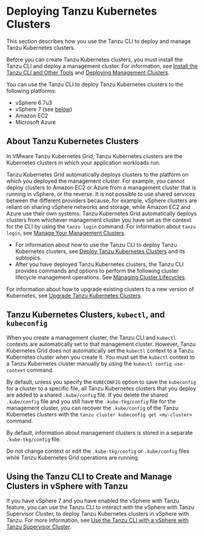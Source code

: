 # Deploying Tanzu Kubernetes Clusters

This section describes how you use the Tanzu CLI to deploy and manage Tanzu Kubernetes clusters.

Before you can create Tanzu Kubernetes clusters, you must install the Tanzu CLI and deploy a management cluster. For information, see [Install the Tanzu CLI and Other Tools](../install-cli.md) and [Deploying Management Clusters](../mgmt-clusters/deploy-management-clusters.md).

You can use the Tanzu CLI to deploy Tanzu Kubernetes clusters to the following platforms:

- vSphere 6.7u3
- vSphere 7 (see [below](#vsphere-with-tanzu))
- Amazon EC2
- Microsoft Azure

## About Tanzu Kubernetes Clusters

In VMware Tanzu Kubernetes Grid, Tanzu Kubernetes clusters are the Kubernetes clusters in which your application workloads run.

Tanzu Kubernetes Grid automatically deploys clusters to the platform on which you deployed the management cluster. For example, you cannot deploy clusters to Amazon EC2 or Azure from a management cluster that is running in vSphere, or the reverse. It is not possible to use shared services between the different providers because, for example, vSphere clusters are reliant on sharing vSphere networks and storage, while Amazon EC2 and Azure use their own systems. Tanzu Kubernetes Grid automatically deploys clusters from whichever management cluster you have set as the context for the CLI by using the `tanzu login` command. For information about `tanzu login`, see [Manage Your Management Clusters](../cluster-lifecycle/multiple-management-clusters.md).

- For information about how to use the Tanzu CLI to deploy Tanzu Kubernetes clusters, see [Deploy Tanzu Kubernetes Clusters](deploy.md) and its subtopics.
- After you have deployed Tanzu Kubernetes clusters, the Tanzu CLI provides commands and options to perform the following cluster lifecycle management operations. See [Managing Cluster Lifecycles](../cluster-lifecycle/index.md).

For information about how to upgrade existing clusters to a new version of Kubernetes, see [Upgrade Tanzu Kubernetes Clusters](../upgrade-tkg/workload-clusters.md).

## <a id="kubectl"></a> Tanzu Kubernetes Clusters, `kubectl`, and `kubeconfig`

When you create a management cluster, the Tanzu CLI and `kubectl` contexts are automatically set to that management cluster. However, Tanzu Kubernetes Grid does not automatically set the `kubectl` context to a Tanzu Kubernetes cluster when you create it. You must set the `kubectl` context to a Tanzu Kubernetes cluster manually by using the `kubectl config use-context` command.

By default, unless you specify the `KUBECONFIG` option to save the `kubeconfig` for a cluster to a specific file, all Tanzu Kubernetes clusters that you deploy are added to a shared `.kube/config` file. If you delete the shared `.kube/config` file and you still have the `.kube-tkg/config` file for the management cluster, you can recover the `.kube/config` of the Tanzu Kubernetes clusters with the `tanzu cluster kubeconfig get <my-cluster>` command.

By default, information about management clusters is stored in a separate `.kube-tkg/config` file.

Do not change context or edit the `.kube-tkg/config` or `.kube/config` files while Tanzu Kubernetes Grid operations are running.

## <a id="vsphere-with-tanzu"></a> Using the Tanzu CLI to Create and Manage Clusters in vSphere with Tanzu

If you have vSphere 7 and you have enabled the vSphere with Tanzu feature, you can use the Tanzu CLI to interact with the vSphere with Tanzu Supervisor Cluster, to deploy Tanzu Kubernetes clusters in vSphere with Tanzu. For more information, see [Use the Tanzu CLI with a vSphere with Tanzu Supervisor Cluster](connect-vsphere7.md).